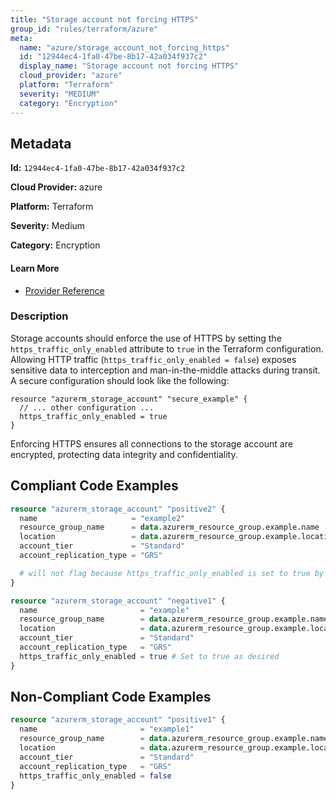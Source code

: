 ```yaml
---
title: "Storage account not forcing HTTPS"
group_id: "rules/terraform/azure"
meta:
  name: "azure/storage_account_not_forcing_https"
  id: "12944ec4-1fa0-47be-8b17-42a034f937c2"
  display_name: "Storage account not forcing HTTPS"
  cloud_provider: "azure"
  platform: "Terraform"
  severity: "MEDIUM"
  category: "Encryption"
---
```

## Metadata

**Id:** `12944ec4-1fa0-47be-8b17-42a034f937c2`

**Cloud Provider:** azure

**Platform:** Terraform

**Severity:** Medium

**Category:** Encryption

#### Learn More

 - [Provider Reference](https://registry.terraform.io/providers/hashicorp/azurerm/latest/docs/resources/storage_account#https_traffic_only_enabled-1)

### Description

 Storage accounts should enforce the use of HTTPS by setting the `https_traffic_only_enabled` attribute to `true` in the Terraform configuration. Allowing HTTP traffic (`https_traffic_only_enabled = false`) exposes sensitive data to interception and man-in-the-middle attacks during transit. A secure configuration should look like the following:

```
resource "azurerm_storage_account" "secure_example" {
  // ... other configuration ...
  https_traffic_only_enabled = true
}
```

Enforcing HTTPS ensures all connections to the storage account are encrypted, protecting data integrity and confidentiality.


## Compliant Code Examples
```terraform
resource "azurerm_storage_account" "positive2" {
  name                     = "example2"
  resource_group_name      = data.azurerm_resource_group.example.name
  location                 = data.azurerm_resource_group.example.location
  account_tier             = "Standard"
  account_replication_type = "GRS"

  # will not flag because https_traffic_only_enabled is set to true by default so we do not error
}

```

```terraform
resource "azurerm_storage_account" "negative1" {
  name                       = "example"
  resource_group_name        = data.azurerm_resource_group.example.name
  location                   = data.azurerm_resource_group.example.location
  account_tier               = "Standard"
  account_replication_type   = "GRS"
  https_traffic_only_enabled = true # Set to true as desired
}

```
## Non-Compliant Code Examples
```terraform
resource "azurerm_storage_account" "positive1" {
  name                       = "example1"
  resource_group_name        = data.azurerm_resource_group.example.name
  location                   = data.azurerm_resource_group.example.location
  account_tier               = "Standard"
  account_replication_type   = "GRS"
  https_traffic_only_enabled = false
}

```